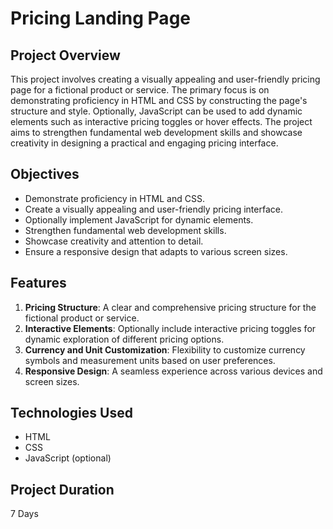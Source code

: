 # Pricing Landing Page

## Project Overview
This project involves creating a visually appealing and user-friendly pricing page for a fictional product or service. The primary focus is on demonstrating proficiency in HTML and CSS by constructing the page's structure and style. Optionally, JavaScript can be used to add dynamic elements such as interactive pricing toggles or hover effects. The project aims to strengthen fundamental web development skills and showcase creativity in designing a practical and engaging pricing interface.

## Objectives
- Demonstrate proficiency in HTML and CSS.
- Create a visually appealing and user-friendly pricing interface.
- Optionally implement JavaScript for dynamic elements.
- Strengthen fundamental web development skills.
- Showcase creativity and attention to detail.
- Ensure a responsive design that adapts to various screen sizes.

## Features
1. **Pricing Structure**: A clear and comprehensive pricing structure for the fictional product or service.
2. **Interactive Elements**: Optionally include interactive pricing toggles for dynamic exploration of different pricing options.
3. **Currency and Unit Customization**: Flexibility to customize currency symbols and measurement units based on user preferences.
4. **Responsive Design**: A seamless experience across various devices and screen sizes.

## Technologies Used
- HTML
- CSS
- JavaScript (optional)

## Project Duration
7 Days
